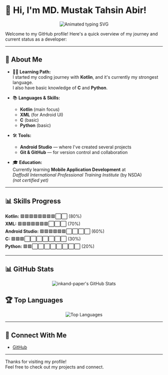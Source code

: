 # 👋 Hi, I'm MD. Mustak Tahsin Abir!

<p align="center">
  <img src="https://readme-typing-svg.demolab.com?font=Fira+Code&size=28&pause=1000&color=F7981A&center=true&vCenter=true&width=500&lines=Mobile+App+Developer+in+Training;Kotlin+Lover+%7C+Android+Studio+User;Learning+Every+Day!" alt="Animated typing SVG">
</p>

Welcome to my GitHub profile! Here's a quick overview of my journey and current status as a developer:

---

## 🚀 About Me

- 🧑‍💻 **Learning Path:**  
  I started my coding journey with **Kotlin**, and it's currently my strongest language.  
  I also have basic knowledge of **C** and **Python**.

- 📚 **Languages & Skills:**  
  - **Kotlin** (main focus)
  - **XML** (for Android UI)
  - **C** (basic)
  - **Python** (basic)

- 🛠️ **Tools:**  
  - **Android Studio** — where I've created several projects
  - **Git & GitHub** — for version control and collaboration

- 🎓 **Education:**  
  Currently learning **Mobile Application Development** at  
  *Daffodil International Professional Training Institute* (by NSDA)  
  _(not certified yet)_

---

## 📊 Skills Progress

**Kotlin:** 🟩🟩🟩🟩🟩🟩🟩🟩⬜⬜ (80%)  
**XML:** 🟩🟩🟩🟩🟩🟩🟩⬜⬜⬜ (70%)  
**Android Studio:** 🟩🟩🟩🟩🟩🟩⬜⬜⬜⬜ (60%)  
**C:** 🟩🟩🟩⬜⬜⬜⬜⬜⬜⬜ (30%)  
**Python:** 🟩🟩⬜⬜⬜⬜⬜⬜⬜⬜ (20%)

---

## 📊 GitHub Stats

<p align="center">
  <img src="https://github-readme-stats.vercel.app/api?username=inkand-paper&show_icons=true&theme=radical" alt="inkand-paper's GitHub Stats"/>
</p>


## 🏆 Top Languages

<p align="center">
  <img src="https://github-readme-stats.vercel.app/api/top-langs/?username=inkand-paper&layout=compact&theme=radical" alt="Top Languages"/>
</p>

---

## 🔗 Connect With Me

- [GitHub](https://github.com/inkand-paper)

---

Thanks for visiting my profile!  
Feel free to check out my projects and connect.
